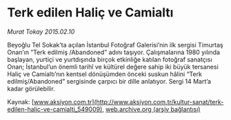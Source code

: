 # Terk edilen Haliç ve Camialtı

*Murat Tokay 2015.02.10*

<div class="pNewsDetailMainContent" itemprop="articleBody">
 <p>
  Beyoğlu Tel Sokak’ta açılan İstanbul Fotoğraf Galerisi’nin ilk sergisi Timurtaş Onan’ın “Terk edilmiş /Abandoned” adını taşıyor. Çalışmalarına 1980 yılında başlayan, yurtiçi ve yurtdışında birçok etkinliğe katılan fotoğraf sanatçısı Onan; İstanbul’un önemli tarihî ve kültürel değere sahip iki büyük tersanesi Haliç ve Camialtı’nın kentsel dönüşümden önceki suskun hâlini “Terk edilmiş/Abandoned” sergisinde çarpıcı bir dille anlatıyor. Sergi 14 Mart’a kadar görülebilir.
 </p>
</div>


Kaynak: [www.aksiyon.com.tr](http://www.aksiyon.com.tr/kultur-sanat/terk-edilen-halic-ve-camialti_549009), [web.archive.org (arşiv bağlantısı)](http://web.archive.org/web/20150729111007/http://www.aksiyon.com.tr/kultur-sanat/terk-edilen-halic-ve-camialti_549009)
